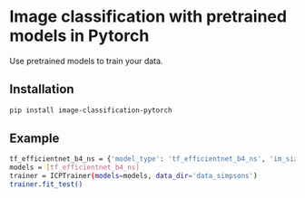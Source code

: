 # Image classification with pretrained models in Pytorch

Use pretrained models to train your data.

## Installation

```sh
pip install image-classification-pytorch
```

## Example

```sh
tf_efficientnet_b4_ns = {'model_type': 'tf_efficientnet_b4_ns', 'im_size': 380, 'im_size_test': 380, 'batch_size': 8, 'mean': [0.485, 0.456, 0.406], 'std': [0.229, 0.224, 0.225]}
models = [tf_efficientnet_b4_ns]
trainer = ICPTrainer(models=models, data_dir='data_simpsons')
trainer.fit_test()
```